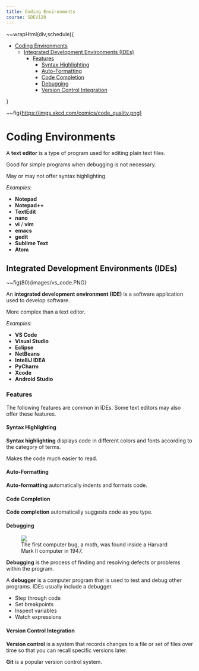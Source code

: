 ```yaml
---
title: Coding Environments
course: SDEV120
---
```


~~wrapHtml(div,schedule){

- [Coding Environments](#coding-environments)
  - [Integrated Development Environments (IDEs)](#integrated-development-environments-ides)
    - [Features](#features)
      - [Syntax Highlighting](#syntax-highlighting)
      - [Auto-Formatting](#auto-formatting)
      - [Code Completion](#code-completion)
      - [Debugging](#debugging)
      - [Version Control Integration](#version-control-integration)

}

~~fig{https://imgs.xkcd.com/comics/code_quality.png}

# Coding Environments

A **text editor** is a type of program used for editing plain text files.

Good for simple programs when debugging is not necessary.

May or may not offer syntax highlighting.

_Examples:_

- **Notepad**
- **Notepad++**
- **TextEdit**
- **nano**
- **vi** / **vim**
- **emacs**
- **gedit**
- **Sublime Text**
- **Atom**

## Integrated Development Environments (IDEs)

~~fig(80){images/vs_code.PNG}

An **integrated development environment (IDE)** is a software application used to develop software.

More complex than a text editor.

_Examples:_

- **VS Code**
- **Visual Studio**
- **Eclipse**
- **NetBeans**
- **IntelliJ IDEA**
- **PyCharm**
- **Xcode**
- **Android Studio**

### Features

The following features are common in IDEs. Some text editors may also offer these features.

#### Syntax Highlighting

**Syntax highlighting** displays code in different colors and fonts according to the category of terms.

Makes the code much easier to read.

#### Auto-Formatting

**Auto-formatting** automatically indents and formats code.

#### Code Completion

**Code completion** automatically suggests code as you type.

#### Debugging

<figure>
    <span>
        <img src="https://images.nationalgeographic.org/image/upload/t_edhub_resource_key_image/v1638888858/EducationHub/photos/computer-bug.jpg" style="">
    </span>
    <figcaption>
        The first computer bug, a moth, was found inside a Harvard Mark II computer in 1947.
    </figcaption>
</figure>

**Debugging** is the process of finding and resolving defects or problems within the program.

A **debugger** is a computer program that is used to test and debug other programs. IDEs usually include a debugger.

- Step through code
- Set breakpoints
- Inspect variables
- Watch expressions

#### Version Control Integration

**Version control** is a system that records changes to a file or set of files over time so that you can recall specific versions later.

**Git** is a popular version control system.
